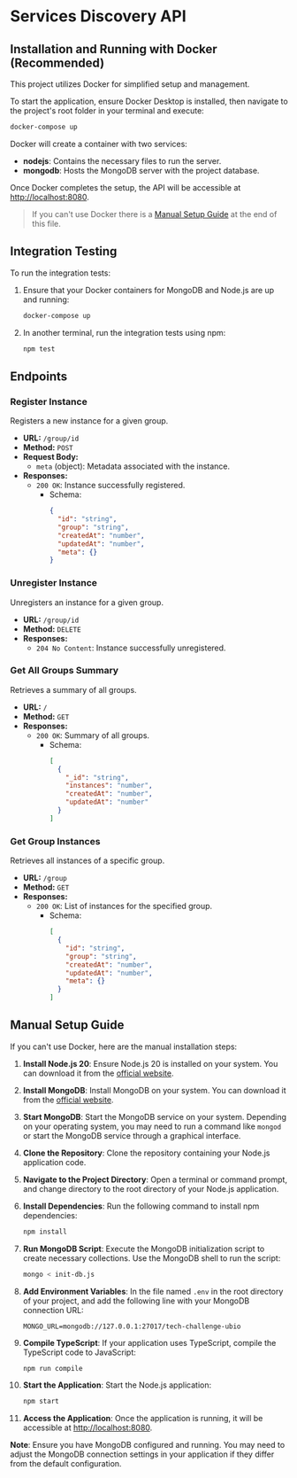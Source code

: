 # Services Discovery API

## Installation and Running with Docker (Recommended)

This project utilizes Docker for simplified setup and management.

To start the application, ensure Docker Desktop is installed, then navigate to the project's root folder in your terminal and execute:

```bash
docker-compose up
```

Docker will create a container with two services:

- **nodejs**: Contains the necessary files to run the server.
- **mongodb**: Hosts the MongoDB server with the project database.

Once Docker completes the setup, the API will be accessible at [http://localhost:8080](http://localhost:8080).

> If you can't use Docker there is a [Manual Setup Guide](#manual-setup-guide) at the end of this file.

## Integration Testing

To run the integration tests:

1. Ensure that your Docker containers for MongoDB and Node.js are up and running:
   ```bash
   docker-compose up
   ```

2. In another terminal, run the integration tests using npm:
    ```bash
    npm test
    ```

## Endpoints

### Register Instance

Registers a new instance for a given group.

- **URL:** `/group/id`
- **Method:** `POST`
- **Request Body:**
  - `meta` (object): Metadata associated with the instance.
- **Responses:**
  - `200 OK`: Instance successfully registered.
    - Schema:
      ```json
      {
        "id": "string",
        "group": "string",
        "createdAt": "number",
        "updatedAt": "number",
        "meta": {}
      }
      ```

### Unregister Instance

Unregisters an instance for a given group.

- **URL:** `/group/id`
- **Method:** `DELETE`
- **Responses:**
  - `204 No Content`: Instance successfully unregistered.

### Get All Groups Summary

Retrieves a summary of all groups.

- **URL:** `/`
- **Method:** `GET`
- **Responses:**
  - `200 OK`: Summary of all groups.
    - Schema:
      ```json
      [
        {
          "_id": "string",
          "instances": "number",
          "createdAt": "number",
          "updatedAt": "number"
        }
      ]
      ```

### Get Group Instances

Retrieves all instances of a specific group.

- **URL:** `/group`
- **Method:** `GET`
- **Responses:**
  - `200 OK`: List of instances for the specified group.
    - Schema:
      ```json
      [
        {
          "id": "string",
          "group": "string",
          "createdAt": "number",
          "updatedAt": "number",
          "meta": {}
        }
      ]
      ```

<a name="manual-setup-guide"></a>
## Manual Setup Guide

If you can't use Docker, here are the manual installation steps:

1. **Install Node.js 20**: Ensure Node.js 20 is installed on your system. You can download it from the [official website](https://nodejs.org/en/download/).

2. **Install MongoDB**: Install MongoDB on your system. You can download it from the [official website](https://www.mongodb.com/try/download/community).

3. **Start MongoDB**: Start the MongoDB service on your system. Depending on your operating system, you may need to run a command like `mongod` or start the MongoDB service through a graphical interface.

4. **Clone the Repository**: Clone the repository containing your Node.js application code.

5. **Navigate to the Project Directory**: Open a terminal or command prompt, and change directory to the root directory of your Node.js application.

6. **Install Dependencies**: Run the following command to install npm dependencies:
    ```bash
    npm install
    ```

7. **Run MongoDB Script**: Execute the MongoDB initialization script to create necessary collections. Use the MongoDB shell to run the script:
    ```bash
    mongo < init-db.js
    ```

8. **Add Environment Variables**: In the file named `.env` in the root directory of your project, and add the following line with your MongoDB connection URL:
    ```
    MONGO_URL=mongodb://127.0.0.1:27017/tech-challenge-ubio
    ```

9. **Compile TypeScript**: If your application uses TypeScript, compile the TypeScript code to JavaScript:
    ```bash
    npm run compile
    ```

10. **Start the Application**: Start the Node.js application:
    ```bash
    npm start
    ```

11. **Access the Application**: Once the application is running, it will be accessible at [http://localhost:8080](http://localhost:8080).

**Note**: Ensure you have MongoDB configured and running. You may need to adjust the MongoDB connection settings in your application if they differ from the default configuration.
